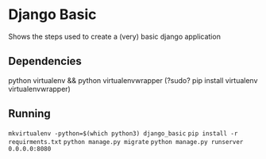 # Django Basic

Shows the steps used to create a (very) basic django application

Dependencies
------------
python virtualenv && python virtualenvwrapper
(?sudo? pip install virtualenv virtualenvwrapper)

Running
-------
`mkvirtualenv -python=$(which python3) django_basic`
`pip install -r requirments.txt`
`python manage.py migrate`
`python manage.py runserver 0.0.0.0:8080`



